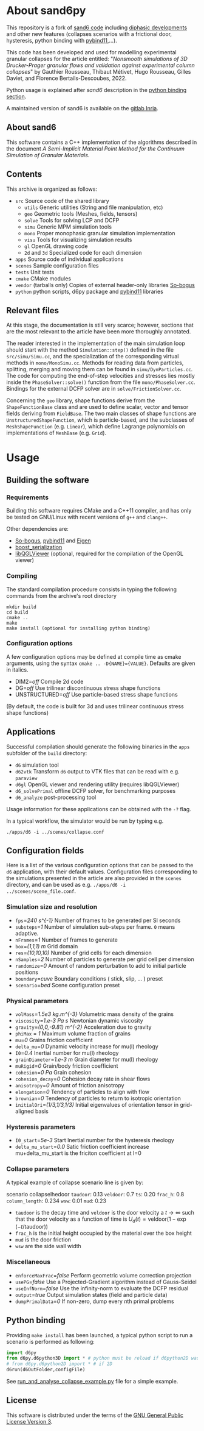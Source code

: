 
# About sand6py

This repository is a fork of [sand6 code][1] including [diphasic developments][2] and other new features (collapses scenarios with a frictional door, hysteresis, python binding with [pybind11][4],...).

This code has been developed and used for modelling experimental granular collapses for the article entitled: "*Nonsmooth simulations of 3D Drucker-Prager granular flows and validation against experimental column collapses*" by Gauthier Rousseau, Thibaut Métivet, Hugo Rousseau, Gilles Daviet, and Florence Bertails-Descoubes, 2022.

Python usage is explained after *sand6* description in the [python binding section](#python-binding).

A maintained version of sand6 is available on the [gitlab Inria](https://gitlab.inria.fr/elan-public-code/sand6).

## About sand6

This software contains a C++ implementation of the algorithms described in the document
*A Semi-Implicit Material Point Method for the Continuum Simulation of Granular Materials*.

## Contents

This archive is organized as follows:

- `src`    Source code of the shared library
  - `utils`  Generic utilities (String and file manipulation, etc)
  - `geo`    Geometric tools (Meshes, fields, tensors)
  - `solve`  Tools for solving LCP and DCFP
  - `simu`   Generic MPM simulation tools
  - `mono`   Proper monophasic granular simulation implementation
  - `visu`   Tools for visualizing simulation results
  - `gl`     OpenGL drawing code
  - `2d` and `3d` Specialized code for each dimension
- `apps`   Source code of individual applications
- `scenes` Sample configuration files
- `tests`  Unit tests
- `cmake`  CMake modules
- `vendor` (tarballs only) Copies of external header-only libraries [So-bogus][3]
- `python` python scripts, d6py package and [pybind11][4] libraries

## Relevant files

At this stage, the documentation is still very scarce; however, sections
that are the most relevant to the article have been more thoroughly annotated.

The reader interested in the implementation of the main simulation loop should start with the method `Simulation::step()` defined in the file `src/simu/Simu.cc`, and the specialization of the corresponding virtual methods in `mono/MonoSimu.cc`.
Methods for reading data from particles, splitting, merging and moving them can be found in `simu/DynParticles.cc`.
The code for computing the end-of-step velocities and stresses lies mostly inside
the `PhaseSolver::solve()` function from the file `mono/PhaseSolver.cc`.
Bindings for the external DCFP solver are in `solve/FrictionSolver.cc`.

Concerning the `geo` library, shape functions derive from the `ShapeFunctionBase` class
and are used to define scalar, vector and tensor fields deriving from `FieldBase`.
The two main classes of shape functions are `UnstructuredShapeFunction`, which is particle-based,
and the subclasses of `MeshShapeFunction` (e.g. `Linear`), which define Lagrange polynomials
on implementations of `MeshBase` (e.g. `Grid`).

# Usage

## Building the software

### Requirements

Building this software requires CMake and a C++11 compiler, and has
only be tested on GNU/Linux with recent versions of `g++` and `clang++`.

Other dependencies are:

- [So-bogus][3], [pybind11][4] and [Eigen][5]
- [boost\_serialization][6]
- [libQGLViewer][7] (optional, required for the compilation of the OpenGL viewer)

### Compiling

The standard compilation procedure consists in typing the following
commands from the archive's root directory

```shell
mkdir build
cd build
cmake ..
make
make install (optional for installing python binding)
```

### Configuration options

A few configuration options may be defined at compile time as cmake arguments,
using the syntax `cmake .. -D{NAME}={VALUE}`. Defaults are given in italics.

- DIM2=*off*         Compile 2d code
- DG=*off*           Use trilinear discontinuous stress shape functions
- UNSTRUCTURED=*off* Use particle-based stress shape functions

(By default, the code is built for 3d and uses trilinear continuous stress shape functions)

## Applications

Successful compilation should generate the following binaries in the `apps` subfolder of the `build` directory:

- `d6` simulation tool
- `d62vtk` Transform `d6` output to VTK files that can be read with e.g. `paraview`
- `d6gl` OpenGL viewer and rendering utility (requires libQGLViewer)
- `d6_solvePrimal` offline DCFP solver, for benchmarking purposes
- `d6_analyze` post-processing tool

Usage information for these applications can be obtained with the `-?` flag.

In a typical workflow, the simulator would be run by typing e.g.

```shell
./apps/d6 -i ../scenes/collapse.conf
```

## Configuration fields

Here is a list of the various configuration options that can be passed to the `d6` application, with their default values. Configuration files corresponding to the simulations presented in the article are also provided in the `scenes` directory, and can be used as e.g. `./apps/d6 -i ../scenes/scene_file.conf`.

### Simulation size and resolution

- `fps`=*240 s^{-1}*  Number of frames to be generated per SI seconds
- `substeps`=*1*      Number of simulation sub-steps per frame. `0` means adaptive.
- `nFrames`=*1*       Number of frames to generate
- `box`=*(1,1,1) m*   Grid domain
- `res`=*(10,10,10)*  Number of grid cells for each dimension
- `nSamples`=*2*      Number of particles to generate per grid cell per dimension
- `randomize`=*0*     Amount of random perturbation to add to initial particle positions
- `boundary`=*cuve*   Boundary conditions ( stick, slip, ... ) preset
- `scenario`=*bed*    Scene configuration preset

### Physical parameters

- `volMass`=*1.5e3 kg.m^{-3}*     Volumetric mass density of the grains
- `viscosity`=*1.e-3 Pa s*        Newtonian dynamic viscosity
- `gravity`=*(0,0,-9.81) m^{-2}*  Acceleration due to gravity
- `phiMax` = *1*        Maximum volume fraction of grains
- `mu`=*0*                     Grains friction coefficient
- `delta_mu`=*0*               Dynamic velocity increase for mu(I) rheology
- `I0`=*0.4*                   Inertial number for mu(I) rheology
- `grainDiameter`=*1.e-3 m*    Grain diameter for mu(I) rheology
- `muRigid`=*0*     Grain/body friction coefficient
- `cohesion`=*0 Pa*   Grain cohesion
- `cohesion_decay`=*0*     Cohesion decay rate in shear flows
- `anisotropy`=*0*         Amount of friction anisotropy
- `elongation`=*0*         Tendency of particles to align with flow
- `brownian`=*0*          Tendency of particles to return to isotropic orientation
- `initialOri`=*(1/3,1/3,1/3)* Initial eigenvalues of orientation tensor in grid-aligned basis

### Hysteresis parameters

- `I0_start`=*5e-3*     Start Inertial number for the hysteresis rheology 
- `delta_mu_start`=*0.0*  Satic friction coefficient increase mu+delta_mu_start is the friciton coefficient at I=0

### Collapse parameters

A typical example of collapse scenario line is given by:

scenario	collapselhedoor	`taudoor`: 0.13	`veldoor`: 0.7	`ts`: 0.20	`frac_h`: 0.8	`column_length`: 0.234	`wsw`: 0.01	`mud`: 0.23

- `taudoor` is the decay time and `veldoor` is the door velocity a $`t \rightarrow \infty`$ such that the door velocity as a function of time is $`U_d (t)=\text{veldoor}(1-\exp(-t/\text{taudoor}))`$
- `frac_h` is the initial height occupied by the material over the box height
- `mud` is the door friction
- `wsw` are the side wall width

### Miscellaneous

- `enforceMaxFrac`=*false*  Perform geometric volume correction projection
- `usePG`=*false*    Use a Projected-Gradient algorithm instead of Gauss-Seidel
- `useInfNorm`=*false*  Use the infinity-norm to evaluate the DCFP residual
- `output`=*true*       Output simulation states (field and particle data)
- `dumpPrimalData`=*0*  If non-zero, dump every *n*th primal problems

## Python binding

Providing `make install` has been launched, a typical python script to run a scenario is performed as following:

```python
import d6py
from d6py.d6python3D import * # python must be reload if d6python2D was imported
# from d6py.d6python2D import * # if 2D
d6run(d6OutFolder,configFile)
```

See [run_and_analyse_collapse_example.py](python/run_and_analyse_collapse_example.py) file for a simple example.

## License

This software is distributed under the terms of the [GNU General Public License Version 3][7].


[1]: http://gdaviet.fr/code/sand6/ "Modeling and simulating complex materials subject to frictional contact: Application to fibrous and granular media. Diss. Ph. D. Dissertation. Université Grenoble Alpes. tel.archives-ouvertes.fr/tel-01684673, 201"
[2]: https://hal.inria.fr/hal-01458951 "Simulation of Drucker–Prager granular flows inside Newtonian fluids"
[3]: http://gdaviet.fr/code/bogus   "So-bogus, Coulomb friction solver"
[4]: https://pybind11.readthedocs.io/en/stable/index.html  "Seamless operability between C++11 and Python"
[5]: http://www.boost.org/doc/libs/release/libs/serialization/ "Boost serialization library"
[6]: http://libqglviewer.com        "Qt-base OpenGL viewer framework"
[7]: http://www.gnu.org/licenses/gpl-3.0.en.html "GNU General Public License Version 3"
